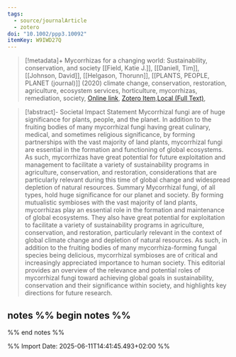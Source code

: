 ```yaml
---
tags:
  - source/journalArticle
  - zotero
doi: "10.1002/ppp3.10092"
itemKey: W9IWD27Q
---
```

>[!metadata]+
> Mycorrhizas for a changing world: Sustainability, conservation, and society
> [[Field, Katie J.]], [[Daniell, Tim]], [[Johnson, David]], [[Helgason, Thorunn]], 
> [[PLANTS, PEOPLE, PLANET (journal)]] (2020)
> climate change, conservation, restoration, agriculture, ecosystem services, horticulture, mycorrhizas, remediation, society, 
> [Online link](https://onlinelibrary.wiley.com/doi/abs/10.1002/ppp3.10092), [Zotero Item](zotero://select/library/items/W9IWD27Q),[Local (Full Text)](file://C:/Users/aburg/Documents/references/zotero/storage/LEJL8873/Field2020_Mycorrhizaschanging.pdf), 


>[!abstract]-
>Societal Impact Statement Mycorrhizal fungi are of huge significance for plants, people, and the planet. In addition to the fruiting bodies of many mycorrhizal fungi having great culinary, medical, and sometimes religious significance, by forming partnerships with the vast majority of land plants, mycorrhizal fungi are essential in the formation and functioning of global ecosystems. As such, mycorrhizas have great potential for future exploitation and management to facilitate a variety of sustainability programs in agriculture, conservation, and restoration, considerations that are particularly relevant during this time of global change and widespread depletion of natural resources. Summary Mycorrhizal fungi, of all types, hold huge significance for our planet and society. By forming mutualistic symbioses with the vast majority of land plants, mycorrhizas play an essential role in the formation and maintenance of global ecosystems. They also have great potential for exploitation to facilitate a variety of sustainability programs in agriculture, conservation, and restoration, particularly relevant in the context of global climate change and depletion of natural resources. As such, in addition to the fruiting bodies of many mycorrhiza-forming fungal species being delicious, mycorrhizal symbioses are of critical and increasingly appreciated importance to human society. This editorial provides an overview of the relevance and potential roles of mycorrhizal fungi toward achieving global goals in sustainability, conservation and their significance within society, and highlights key directions for future research.

## notes %% begin notes %%

%% end notes %%

%% Import Date: 2025-06-11T14:41:45.493+02:00 %%
